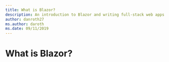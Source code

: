 ```yaml
---
title: What is Blazor?
description: An introduction to Blazor and writing full-stack web apps with .NET
author: danroth27
ms.author: daroth
ms.date: 09/11/2019
---
```


# What is Blazor?
